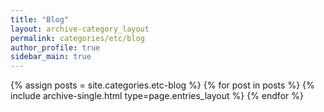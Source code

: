 ```yaml
---
title: "Blog"
layout: archive-category_layout
permalink: categories/etc/blog
author_profile: true
sidebar_main: true
---
```



{% assign posts = site.categories.etc-blog %}
{% for post in posts %} {% include archive-single.html type=page.entries_layout %} {% endfor %}